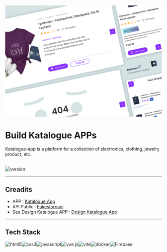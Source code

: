 ![Design preview for the Results summary component Katalogue App](./public/Thumbnail.png)

# Build Katalogue APPs

Katalogue-app is a platform for a collection of electronics, clothing, jewelry product, etc.

<br />
<img align="left" alt="version" src="https://img.shields.io/static/v1?label=Katalogue&message=v.0.1.0&color=#fff" />
<br />

---

## Creadits

- APP : [Katalogue App](https://katalogue-app.web.app/)
- API Public : [Fakestoreapi](https://fakestoreapi.com/docs)
- See Design Katalogue APP : [Design Katalogue App](https://www.figma.com/community/file/1257129954134861095)

---

## Tech Stack

<img align="left" alt="html5" src="https://img.shields.io/badge/HTML5-E34F26?style=for-the-badge&logo=html5&logoColor=white" />
<img align="left" alt="css3" src="https://img.shields.io/badge/CSS3-1572B6?style=for-the-badge&logo=css3&logoColor=white" />
<img align="left" alt="javascript" src="https://img.shields.io/badge/javascript%20-F5E015.svg?&style=for-the-badge&logo=javascript&logoColor=black" /> 
<img align="left" alt="vue js" src="https://img.shields.io/badge/vuejs-%2335495e.svg?style=for-the-badge&logo=vuedotjs&logoColor=%234FC08D" /> 
<img align="left" alt="vite" src="https://img.shields.io/badge/vite-%23646CFF.svg?style=for-the-badge&logo=vite&logoColor=white" /> 
<img align="left" src="https://img.shields.io/badge/docker-1572B6?style=for-the-badge&logo=Docker&logoColor=2496ED" alt="docker" />
<img src="https://img.shields.io/badge/Firebase-FFFA44?style=for-the-badge&logo=Firebase&logoColor=FFCA28" alt="Firebase" />
